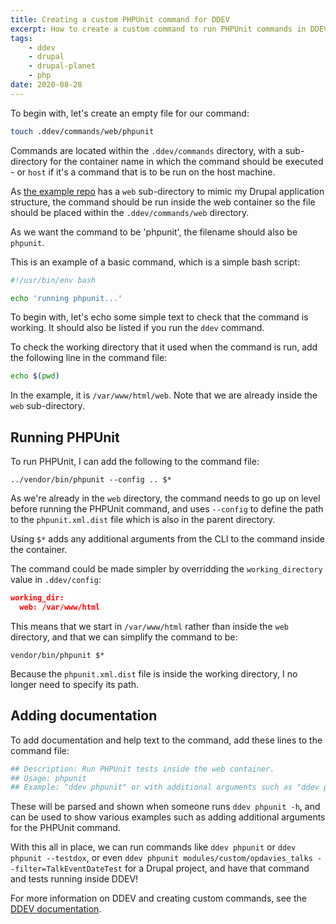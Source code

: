 ```yaml
---
title: Creating a custom PHPUnit command for DDEV
excerpt: How to create a custom command to run PHPUnit commands in DDEV.
tags:
    - ddev
    - drupal
    - drupal-planet
    - php
date: 2020-08-28
---
```


To begin with, let's create an empty file for our command:

```bash
touch .ddev/commands/web/phpunit
```
Commands are located within the `.ddev/commands` directory, with a sub-directory for the container name in which the command should be executed - or `host` if it's a command that is to be run on the host machine.

As [the example repo](https://github.com/opdavies/ddev-phpunit-command-example) has a `web` sub-directory to mimic my Drupal application structure, the command should be run inside the web container so the file should be placed within the `.ddev/commands/web` directory.

As we want the command to be 'phpunit', the filename should also be `phpunit`.

This is an example of a basic command, which is a simple bash script:

```bash
#!/usr/bin/env bash

echo 'running phpunit...'
```

To begin with, let's echo some simple text to check that the command is working. It should also be listed if you run the `ddev` command.

To check the working directory that it used when the command is run, add the following line in the command file:

```bash
echo $(pwd)
```

In the example, it is `/var/www/html/web`. Note that we are already inside the `web` sub-directory.

## Running PHPUnit

To run PHPUnit, I can add the following to the command file:

```
../vendor/bin/phpunit --config .. $*
```

As we're already in the `web` directory, the command needs to go up on level before running the PHPUnit command, and uses `--config` to define the path to the `phpunit.xml.dist` file which is also in the parent directory.

Using `$*` adds any additional arguments from the CLI to the command inside the container.

The command could be made simpler by overridding the `working_directory` value in `.ddev/config`:

```json
working_dir:
  web: /var/www/html
```

This means that we start in `/var/www/html` rather than inside the `web` directory, and that we can simplify the command to be:

```
vendor/bin/phpunit $*
```

Because the `phpunit.xml.dist` file is inside the working directory, I no longer need to specify its path.

## Adding documentation

To add documentation and help text to the command, add these lines to the command file:

```bash
## Description: Run PHPUnit tests inside the web container.
## Usage: phpunit
## Example: "ddev phpunit" or with additional arguments such as "ddev phpunit --testdox"
```

These will be parsed and shown when someone runs `ddev phpunit -h`, and can be used to show various examples such as adding additional arguments for the PHPUnit command.

With this all in place, we can run commands like `ddev phpunit` or `ddev phpunit --testdox`, or even `ddev phpunit modules/custom/opdavies_talks --filter=TalkEventDateTest` for a Drupal project, and have that command and tests running inside DDEV!

For more information on DDEV and creating custom commands, see the [DDEV documentation](https://ddev.readthedocs.io/en/stable/users/extend/custom-commands).
